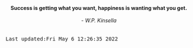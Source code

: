 
<div align="center"><b><span>Success is getting what you want, happiness is wanting what you get.</span></b><br><br><i> - W.P. Kinsella</i></div>
<br><br><kbd>Last updated:Fri May  6 12:26:35 2022</kbd>